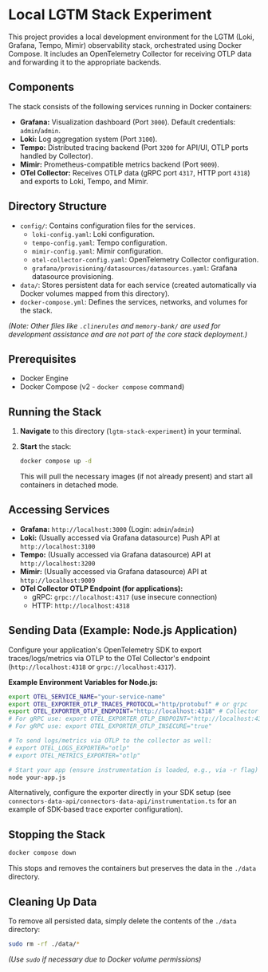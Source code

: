 # Local LGTM Stack Experiment

This project provides a local development environment for the LGTM (Loki, Grafana, Tempo, Mimir) observability stack, orchestrated using Docker Compose. It includes an OpenTelemetry Collector for receiving OTLP data and forwarding it to the appropriate backends.

## Components

The stack consists of the following services running in Docker containers:

* **Grafana:** Visualization dashboard (Port `3000`). Default credentials: `admin`/`admin`.
* **Loki:** Log aggregation system (Port `3100`).
* **Tempo:** Distributed tracing backend (Port `3200` for API/UI, OTLP ports handled by Collector).
* **Mimir:** Prometheus-compatible metrics backend (Port `9009`).
* **OTel Collector:** Receives OTLP data (gRPC port `4317`, HTTP port `4318`) and exports to Loki, Tempo, and Mimir.

## Directory Structure

* `config/`: Contains configuration files for the services.
  * `loki-config.yaml`: Loki configuration.
  * `tempo-config.yaml`: Tempo configuration.
  * `mimir-config.yaml`: Mimir configuration.
  * `otel-collector-config.yaml`: OpenTelemetry Collector configuration.
  * `grafana/provisioning/datasources/datasources.yaml`: Grafana datasource provisioning.
* `data/`: Stores persistent data for each service (created automatically via Docker volumes mapped from this directory).
* `docker-compose.yml`: Defines the services, networks, and volumes for the stack.

*(Note: Other files like `.clinerules` and `memory-bank/` are used for development assistance and are not part of the core stack deployment.)*

## Prerequisites

* Docker Engine
* Docker Compose (v2 - `docker compose` command)

## Running the Stack

1. **Navigate** to this directory (`lgtm-stack-experiment`) in your terminal.
2. **Start** the stack:

    ```bash
    docker compose up -d
    ```

    This will pull the necessary images (if not already present) and start all containers in detached mode.

## Accessing Services

* **Grafana:** `http://localhost:3000` (Login: `admin`/`admin`)
* **Loki:** (Usually accessed via Grafana datasource) Push API at `http://localhost:3100`
* **Tempo:** (Usually accessed via Grafana datasource) API at `http://localhost:3200`
* **Mimir:** (Usually accessed via Grafana datasource) API at `http://localhost:9009`
* **OTel Collector OTLP Endpoint (for applications):**
  * gRPC: `grpc://localhost:4317` (use insecure connection)
  * HTTP: `http://localhost:4318`

## Sending Data (Example: Node.js Application)

Configure your application's OpenTelemetry SDK to export traces/logs/metrics via OTLP to the OTel Collector's endpoint (`http://localhost:4318` or `grpc://localhost:4317`).

**Example Environment Variables for Node.js:**

```bash
export OTEL_SERVICE_NAME="your-service-name"
export OTEL_EXPORTER_OTLP_TRACES_PROTOCOL="http/protobuf" # or grpc
export OTEL_EXPORTER_OTLP_ENDPOINT="http://localhost:4318" # Collector's HTTP endpoint
# For gRPC use: export OTEL_EXPORTER_OTLP_ENDPOINT="http://localhost:4317"
# For gRPC use: export OTEL_EXPORTER_OTLP_INSECURE="true"

# To send logs/metrics via OTLP to the collector as well:
# export OTEL_LOGS_EXPORTER="otlp"
# export OTEL_METRICS_EXPORTER="otlp"

# Start your app (ensure instrumentation is loaded, e.g., via -r flag)
node your-app.js
```

Alternatively, configure the exporter directly in your SDK setup (see `connectors-data-api/connectors-data-api/instrumentation.ts` for an example of SDK-based trace exporter configuration).

## Stopping the Stack

```bash
docker compose down
```

This stops and removes the containers but preserves the data in the `./data` directory.

## Cleaning Up Data

To remove all persisted data, simply delete the contents of the `./data` directory:

```bash
sudo rm -rf ./data/*
```

*(Use `sudo` if necessary due to Docker volume permissions)*
